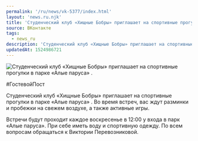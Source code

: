 ```yaml
---
permalink: '/ru/news/vk-5377/index.html'
layout: 'news.ru.njk'
title: 'Студенческий клуб «Хищные Бобры» приглашает на спортивные прогулки в парке «Алые паруса» .'
source: ВКонтакте
tags:
  - news_ru
description: 'Студенческий клуб «Хищные Бобры» приглашает на спортивные прогулки в парке «Алые паруса» .'
updatedAt: 1524986721
---
```

![Студенческий клуб «Хищные Бобры» приглашает на спортивные прогулки в парке «Алые паруса» .](https://sun9-72.userapi.com/impf/c846419/v846419209/3890f/n0OEomqahp4.jpg?size=1024x683&quality=96&proxy=1&sign=9ae57503b134c2ba94d6e23733de06ef&c_uniq_tag=hvH1ZKx46a1TpPC2R0wFTiRyLpN868nwu166ecKzN30&type=album)

#ГостевойПост

Студенческий клуб «Хищные Бобры» приглашает на спортивные прогулки в парке «Алые паруса» . Во время встреч, вас ждут разминки и пробежки на свежем воздухе, а также активные игры.

Встречи будут проходит каждое воскресенье в 12:00 у входа в парк «Алые паруса».
При себе иметь воду и спортивную одежду.
По всем вопросам обращаться к Виктории Перевозниковой.
